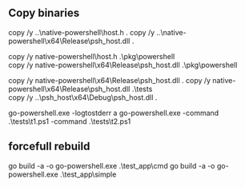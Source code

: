 
## Copy binaries
copy /y ..\native-powershell\host.h .
copy /y ..\native-powershell\x64\Release\psh_host.dll .


copy /y native-powershell\host.h .\pkg\powershell\
copy /y native-powershell\x64\Release\psh_host.dll .\pkg\powershell


copy /y native-powershell\x64\Release\psh_host.dll .
copy /y native-powershell\x64\Release\psh_host.dll .\tests\
copy /y ..\psh_host\x64\Debug\psh_host.dll .

go-powershell.exe -logtostderr a
go-powershell.exe -command .\\tests\\t1.ps1 -command .\\tests\\t2.ps1

## forcefull rebuild
go build -a -o go-powershell.exe .\test_app\cmd
go build -a -o go-powershell.exe .\test_app\simple
